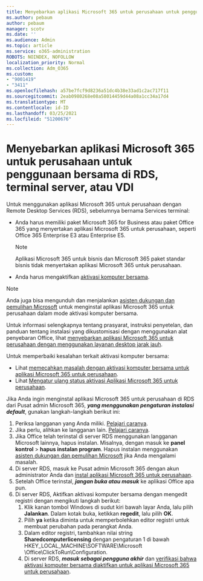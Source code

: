 ```yaml
---
title: Menyebarkan aplikasi Microsoft 365 untuk perusahaan untuk penggunaan bersama di RDS, terminal server, atau VDI
ms.author: pebaum
author: pebaum
manager: scotv
ms.date: ''
ms.audience: Admin
ms.topic: article
ms.service: o365-administration
ROBOTS: NOINDEX, NOFOLLOW
localization_priority: Normal
ms.collection: Adm_O365
ms.custom:
- "9001419"
- "3411"
ms.openlocfilehash: a57be7fcf9d8236a51dc4b38e33ad1c2ac717f11
ms.sourcegitcommit: 2eab0980268e08a58014459d44a08a1cc34a17d4
ms.translationtype: MT
ms.contentlocale: id-ID
ms.lasthandoff: 03/25/2021
ms.locfileid: "51200676"
---
```

# <a name="deploying-microsoft-365-apps-for-enterprise-for-shared-use-on-rds-terminal-server-or-vdi"></a>Menyebarkan aplikasi Microsoft 365 untuk perusahaan untuk penggunaan bersama di RDS, terminal server, atau VDI

Untuk menggunakan aplikasi Microsoft 365 untuk perusahaan dengan Remote Desktop Services (RDS), sebelumnya bernama Services terminal:

- Anda harus memiliki paket Microsoft 365 for Business atau paket Office 365 yang menyertakan aplikasi Microsoft 365 untuk perusahaan, seperti Office 365 Enterprise E3 atau Enterprise E5.
   > [!NOTE]
   > Aplikasi Microsoft 365 untuk bisnis dan Microsoft 365 paket standar bisnis tidak menyertakan aplikasi Microsoft 365 untuk perusahaan.
- Anda harus mengaktifkan [aktivasi komputer bersama](https://docs.microsoft.com/DeployOffice/overview-shared-computer-activation).

> [!NOTE]
> Anda juga bisa mengunduh dan menjalankan [asisten dukungan dan pemulihan Microsoft](https://aka.ms/SaRA_OfficeSCA_M365Portal) untuk menginstal aplikasi Microsoft 365 untuk perusahaan dalam mode aktivasi komputer bersama.

Untuk informasi selengkapnya tentang prasyarat, instruksi penyetelan, dan panduan tentang instalasi yang dikustomisasi dengan menggunakan alat penyebaran Office, lihat [menyebarkan aplikasi Microsoft 365 untuk perusahaan dengan menggunakan layanan desktop jarak jauh](https://docs.microsoft.com/DeployOffice/deploy-microsoft-365-apps-remote-desktop-services).

Untuk memperbaiki kesalahan terkait aktivasi komputer bersama:

- Lihat [memecahkan masalah dengan aktivasi komputer bersama untuk aplikasi Microsoft 365 untuk perusahaan](https://docs.microsoft.com/DeployOffice/troubleshoot-shared-computer-activation).
- Lihat [Mengatur ulang status aktivasi Aplikasi Microsoft 365 untuk perusahaan](https://go.microsoft.com/fwlink/?linkid=2109218).

Jika Anda ingin menginstal aplikasi Microsoft 365 untuk perusahaan di RDS dari Pusat admin Microsoft 365, ***yang menggunakan pengaturan instalasi default***, gunakan langkah-langkah berikut ini:

1. Periksa langganan yang Anda miliki. [Pelajari caranya](https://docs.microsoft.com/microsoft-365/admin/admin-overview/what-subscription-do-i-have).
2. Jika perlu, alihkan ke langganan lain. [Pelajari caranya](https://docs.microsoft.com/microsoft-365/commerce/subscriptions/switch-to-a-different-plan).
3. Jika Office telah terinstal di server RDS menggunakan langganan Microsoft lainnya, hapus instalan. Misalnya, dengan masuk ke **panel kontrol**  >  **hapus instalan program**. Hapus instalan menggunakan [asisten dukungan dan pemulihan Microsoft](https://aka.ms/SARA-OfficeUninstall-Alchemy) jika Anda mengalami masalah.
4. Di server RDS, masuk ke Pusat admin Microsoft 365 dengan akun administrator Anda dan [instal aplikasi Microsoft 365 untuk perusahaan](https://portal.office.com/OLS/MySoftware.aspx).
5. Setelah Office terinstal, ***jangan buka atau masuk*** ke aplikasi Office apa pun.
6. Di server RDS, Aktifkan aktivasi komputer bersama dengan mengedit registri dengan mengikuti langkah berikut:
   1. Klik kanan tombol Windows di sudut kiri bawah layar Anda, lalu pilih **Jalankan**. Dalam kotak buka, ketikkan **regedit**, lalu pilih **OK**.
   2. Pilih **ya** ketika diminta untuk memperbolehkan editor registri untuk membuat perubahan pada perangkat Anda.
   3. Dalam editor registri, tambahkan nilai string **Sharedcomputerlicensing** dengan pengaturan 1 di bawah HKEY_LOCAL_MACHINE\SOFTWARE\Microsoft \Office\ClickToRun\Configuration.
   4. Di server RDS, ***masuk sebagai pengguna akhir*** dan [verifikasi bahwa aktivasi komputer bersama diaktifkan untuk aplikasi Microsoft 365 untuk perusahaan](https://docs.microsoft.com/DeployOffice/troubleshoot-shared-computer-activation#verify-that-activation-for-microsoft-365-apps-succeeded).
